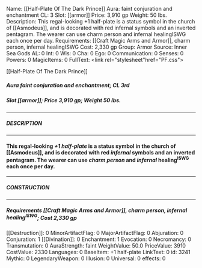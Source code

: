 Name: [[Half-Plate Of The Dark Prince]]
Aura: faint conjuration and enchantment
CL: 3
Slot: [[armor]]
Price: 3,910 gp
Weight: 50 lbs.
Description: This regal-looking +1 half-plate is a status symbol in the church of [[Asmodeus]], and is decorated with red infernal symbols and an inverted pentagram. The wearer can use charm person and infernal healingISWG each once per day.
Requirements: [[Craft Magic Arms and Armor]], charm person, infernal healingISWG
Cost: 2,330 gp
Group: Armor
Source: Inner Sea Gods
AL: 0
Int: 0
Wis: 0
Cha: 0
Ego: 0
Communication: 0
Senses: 0
Powers: 0
MagicItems: 0
FullText: <link rel="stylesheet"href="PF.css"><div class="heading"><p class="alignleft">[[Half-Plate Of The Dark Prince]]</p><div style="clear: both;"></div></div><div><h5><b>Aura </b>faint conjuration and enchantment; <b>CL </b>3rd</h5><h5><b>Slot </b>[[armor]]; <b>Price </b>3,910 gp; <b>Weight </b>50 lbs.</h5></div><hr/><div><h5><b>DESCRIPTION</b></h5></div><hr/><div><h4><p>This regal-looking <i>+1 half-plate</i> is a status symbol in the church of [[Asmodeus]], and is decorated with red <i>infernal</i> symbols and an inverted pentagram. The wearer can use <i>charm person</i> and <i>infernal</i> healing<sup>ISWG</sup> each once per day.</p></h4></div><hr/><div><h5><b>CONSTRUCTION</b></h5></div><hr/><div><h5><b>Requirements </b>[[Craft Magic Arms and Armor]], <i>charm person</i>, <i>infernal healing<sup>ISWG</sup></i>; <b>Cost </b>2,330 gp</h5></div>
[[Destruction]]: 0
MinorArtifactFlag: 0
MajorArtifactFlag: 0
Abjuration: 0
Conjuration: 1
[[Divination]]: 0
Enchantment: 1
Evocation: 0
Necromancy: 0
Transmutation: 0
AuraStrength: faint
WeightValue: 50.0
PriceValue: 3910
CostValue: 2330
Languages: 0
BaseItem: +1 half-plate
LinkText: 0
id: 3241
Mythic: 0
LegendaryWeapon: 0
Illusion: 0
Universal: 0
effects: 0
